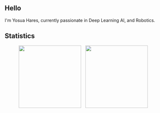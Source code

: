## Hello
I'm Yosua Hares, currently passionate in Deep Learning AI, and Robotics.

## Statistics

<p align="center">
  <img src="https://github-readme-stats.vercel.app/api?username=yosuahres&show_icons=true&theme=tokyonight" height="200" style="display: inline-block; margin-right: 10px;" />
  <img src="https://github-readme-stats.vercel.app/api/top-langs/?username=yosuahres&layout=compact&theme=tokyonight" height="200" style="display: inline-block;" />
</p>
